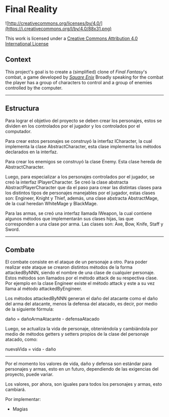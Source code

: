 Final Reality
=============

![http://creativecommons.org/licenses/by/4.0/](https://i.creativecommons.org/l/by/4.0/88x31.png)

This work is licensed under a 
[Creative Commons Attribution 4.0 International License](http://creativecommons.org/licenses/by/4.0/)

Context
-------

This project's goal is to create a (simplified) clone of _Final Fantasy_'s combat, a game developed
by [_Square Enix_](https://www.square-enix.com)
Broadly speaking for the combat the player has a group of characters to control and a group of 
enemies controlled by the computer.

---

Estructura
-------

Para lograr el objetivo del proyecto se deben crear los personajes, estos se dividen en los
controlados por el jugador y los controlados por el computador.

Para crear estos personajes se construyó la interfaz ICharacter, la cual implementa la clase
AbstractCharacter, esta clase implementa los métodos declarados en la interfaz.

Para crear los enemigos se construyó la clase Enemy. Esta clase hereda de AbstractCharacter.

Luego, para especializar a los personajes controlados por el jugador, se creó la interfaz
IPlayerCharacter. Se creó la clase abstracta AbstractPlayerCharacter que da el paso para crear
las distintas clases para los distintos tipos de personajes manejables por el jugador, estas
clases son: Engineer, Knight y Thief, además, una clase abstracta AbstractMage,
de la cual heredan WhiteMage y BlackMage.

Para las armas, se creó una interfaz llamada IWeapon, la cual contiene algunos métodos que
implementarán sus clases hijas, las que corresponden a una clase por arma. Las clases son:
Axe, Bow, Knife, Staff y Sword.

---

Combate
-------

El combate consiste en el ataque de un personaje a otro. Para poder realizar este ataque se crearon
distintos métodos de la forma attackedByNNN, siendo el nombre de una clase de cualquier personaje.
Estos métodos son llamados por el método attack de su respectiva clase. Por ejemplo en la clase
Engineer existe el método attack y este a su vez llama al método attackedByEngineer.

Los métodos attackedByNNN generan el daño del atacante como el daño del arma del atacante, menos
la defensa del atacado, es decir, por medio de la siguiente fórmula:

daño = dañoArmaAtacante - defensaAtacado

Luego, se actualiza la vida de personaje, obteniéndola y cambiándola por medio de métodos
getters y setters propios de la clase del personaje atacado, como:

nuevaVida = vida - daño

---

Por el momento los valores de vida, daño y defensa son estándar para personajes y armas, esto
en un futuro, dependiendo de las exigencias del proyecto, puede variar.

Los valores, por ahora, son iguales para todos los personajes y armas, esto cambiará.

Por implementar:

- Magias
